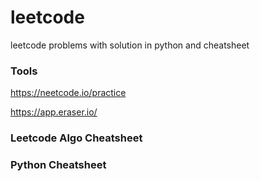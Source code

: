 # leetcode
leetcode problems with solution in python and cheatsheet

### Tools
https://neetcode.io/practice

https://app.eraser.io/


### Leetcode Algo Cheatsheet

### Python Cheatsheet
